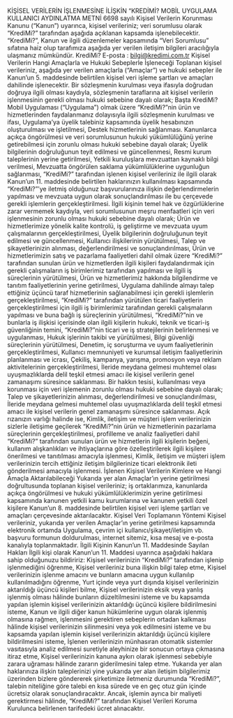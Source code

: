 KİŞİSEL VERİLERİN İŞLENMESİNE İLİŞKİN
 “KREDİMİ? MOBİL UYGULAMA KULLANICI AYDINLATMA METNİ
6698 sayılı Kişisel Verilerin Korunması Kanunu (“Kanun”) uyarınca, kişisel verileriniz; veri sorumlusu olarak “KrediMi?” tarafından aşağıda açıklanan kapsamda işlenebilecektir. “KrediMi?”, Kanun ve ilgili düzenlemeler kapsamında “Veri Sorumlusu” sıfatına haiz olup tarafımıza aşağıda yer verilen iletişim bilgileri aracılığıyla ulaşmanız mümkündür.
KrediMi?
E-posta : bilgi@kredimi.com.tr
Kişisel Verilerin Hangi Amaçlarla ve Hukuki Sebeplerle İşleneceği
Toplanan kişisel verileriniz, aşağıda yer verilen amaçlarla (“Amaçlar”) ve hukuki sebepler ile Kanun’un 5. maddesinde belirtilen kişisel veri işleme şartları ve amaçları dahilinde işlenecektir.
Bir sözleşmenin kurulması veya ifasıyla doğrudan doğruya ilgili olması kaydıyla, sözleşmenin taraflarına ait kişisel verilerin işlenmesinin gerekli olması hukuki sebebine dayalı olarak;
Başta KrediMi? Mobil Uygulaması (“Uygulama”) olmak üzere “KrediMi?”nin ürün ve hizmetlerinden faydalanmanız dolayısıyla ilgili sözleşmenin kurulması ve ifası,
Uygulama’ya üyelik talebiniz kapsamında üyelik hesabınızın oluşturulması ve işletilmesi,
Destek hizmetlerinin sağlanması.
Kanunlarca açıkça öngörülmesi ve veri sorumlusunun hukuki yükümlülüğünü yerine getirebilmesi için zorunlu olması hukuki sebebine dayalı olarak;
Üyelik bilgilerinin doğruluğunun teyit edilmesi ve güncellenmesi,
Resmi kurum taleplerinin yerine getirilmesi,
Yetkili kuruluşlara mevzuattan kaynaklı bilgi verilmesi,
Mevzuatta öngörülen saklama yükümlülüklerine uygunluğun sağlanması,
“KrediMi?” tarafından işlenen kişisel verileriniz ile ilgili olarak Kanun’un 11. maddesinde belirtilen haklarınızın kullanılması kapsamında “KrediMi?”’ye iletmiş olduğunuz başvurularınıza ilişkin değerlendirmelerin yapılması ve mevzuata uygun olarak sonuçlandırılması ile bu çerçevede gerekli işlemlerin gerçekleştirilmesi.
İlgili kişinin temel hak ve özgürlüklerine zarar vermemek kaydıyla, veri sorumlusunun meşru menfaatleri için veri işlenmesinin zorunlu olması hukuki sebebine dayalı olarak;
Ürün ve hizmetlerimize yönelik kalite kontrolü, iş geliştirme ve mevzuata uyum çalışmalarının gerçekleştirilmesi,
Üyelik bilgilerinin doğruluğunun teyit edilmesi ve güncellenmesi,
Kullanıcı ilişkilerinin yürütülmesi,
Talep ve şikayetlerinizin alınması, değerlendirilmesi ve sonuçlandırılması,
Ürün ve hizmetlerimizin satış ve pazarlama faaliyetleri dahil olmak üzere “KrediMi?” tarafından sunulan ürün ve hizmetlerden ilgili kişileri faydalandırmak için gerekli çalışmaların iş birimlerimiz tarafından yapılması ve ilgili iş süreçlerinin yürütülmesi,
Ürün ve hizmetlerimiz hakkında bilgilendirme ve tanıtım faaliyetlerinin yerine getirilmesi,
Uygulama dahilinde almayı talep ettiğiniz üçüncü taraf hizmetlerinin sağlanabilmesi için gerekli işlemlerin gerçekleştirilmesi,
“KrediMi?” tarafından yürütülen ticari faaliyetlerin gerçekleştirilmesi için ilgili iş birimlerimiz tarafından gerekli çalışmaların yapılması ve buna bağlı iş süreçlerinin yürütülmesi,
“KrediMi?”nin ve bunlarla iş ilişkisi içerisinde olan ilgili kişilerin hukuki, teknik ve ticari-iş güvenliğinin temini,
“KrediMi?”nin ticari ve iş stratejilerinin belirlenmesi ve uygulanması,
Hukuk işlerinin takibi ve yürütülmesi,
Bilgi güvenliği süreçlerinin yürütülmesi,
Denetim, iç soruşturma ve uyum faaliyetlerinin gerçekleştirilmesi,
Kullanıcı memnuniyeti ve kurumsal iletişim faaliyetlerinin planlanması ve icrası,
Çekiliş, kampanya, yarışma, promosyon veya reklam aktivitelerinin gerçekleştirilmesi,
İleride meydana gelmesi muhtemel olası uyuşmazlıklarda delil teşkil etmesi amacı ile kişisel verilerin genel zamanaşımı süresince saklanması.
Bir hakkın tesisi, kullanılması veya korunması için veri işlemenin zorunlu olması hukuki sebebine dayalı olarak;
Talep ve şikayetlerinizin alınması, değerlendirilmesi ve sonuçlandırılması,
İleride meydana gelmesi muhtemel olası uyuşmazlıklarda delil teşkil etmesi amacı ile kişisel verilerin genel zamanaşımı süresince saklanması.
Açık rızanızın varlığı halinde ise,
Kimlik, iletişim ve müşteri işlem verilerinizin sizlerle iletişime geçilerek “KrediMi?”nin ürün ve hizmetlerinin pazarlama süreçlerinin gerçekleştirilmesi, profilleme ve analiz faaliyetleri dahil “KrediMi?” tarafından sunulan ürün ve hizmetlerin ilgili kişilerin beğeni, kullanım alışkanlıkları ve ihtiyaçlarına göre özelleştirilerek ilgili kişilere önerilmesi ve tanıtılması amacıyla işlenmesi,
Kimlik, iletişim ve müşteri işlem verilerinizin tercih ettiğiniz iletişim bilgilerinize ticari elektronik ileti gönderilmesi amacıyla işlenmesi.
İşlenen Kişisel Verilerin Kimlere ve Hangi Amaçla Aktarılabileceği
Yukarıda yer alan Amaçlar’ın yerine getirilmesi doğrultusunda toplanan kişisel verileriniz; iş ortaklarımıza, kanunlarda açıkça öngörülmesi ve hukuki yükümlülüklerimizin yerine getirilmesi kapsamında kanunen yetkili kamu kurumlarına ve kanunen yetkili özel kişilere Kanun’un 8. maddesinde belirtilen kişisel veri işleme şartları ve amaçları çerçevesinde aktarılacaktır.
Kişisel Veri Toplamanın Yöntemi
Kişisel verileriniz, yukarıda yer verilen Amaçlar’ın yerine getirilmesi kapsamında elektronik ortamda Uygulama, çevrim içi kullanıcı/şikayet/iletişim vb. başvuru formunun doldurulması,  internet sitemiz, kısa mesaj ve e-posta kanalıyla toplanmaktadır.
İlgili Kişinin Kanun’un 11. Maddesinde Sayılan Hakları
İlgili kişi olarak Kanun’un 11. Maddesi uyarınca aşağıdaki haklara sahip olduğunuzu bildiririz:
Kişisel verilerinizin “KrediMi?” tarafından işlenip işlenmediğini öğrenme,
Kişisel verileriniz  buna ilişkin bilgi talep etme,
Kişisel verilerinizin işlenme amacını ve bunların amacına uygun kullanılıp kullanılmadığını öğrenme,
Yurt içinde veya yurt dışında kişisel verilerinizin aktarıldığı üçüncü kişileri bilme,
Kişisel verilerinizin eksik veya yanlış işlenmiş olması hâlinde bunların düzeltilmesini isteme ve bu kapsamda yapılan işlemin kişisel verilerinizin aktarıldığı üçüncü kişilere bildirilmesini isteme,
Kanun ve ilgili diğer kanun hükümlerine uygun olarak işlenmiş olmasına rağmen, işlenmesini gerektiren sebeplerin ortadan kalkması hâlinde kişisel verilerinizin silinmesini veya yok edilmesini isteme ve bu kapsamda yapılan işlemin kişisel verilerinizin aktarıldığı üçüncü kişilere bildirilmesini isteme,
İşlenen verilerinizin münhasıran otomatik sistemler vasıtasıyla analiz edilmesi suretiyle aleyhinize bir sonucun ortaya çıkmasına itiraz etme,
Kişisel verilerinizin kanuna aykırı olarak işlenmesi sebebiyle zarara uğraması hâlinde zararın giderilmesini talep etme.
Yukarıda yer alan haklarınıza ilişkin taleplerinizi yine yukarıda yer alan iletişim bilgilerimiz üzerinden bizlere göndererek şirketimize iletmeniz durumunda “KrediMi?”, talebin niteliğine göre talebi en kısa sürede ve en geç otuz gün içinde ücretsiz olarak sonuçlandıracaktır. Ancak, işlemin ayrıca bir maliyeti gerektirmesi hâlinde, “KrediMi?” tarafından Kişisel Verileri Koruma Kurulunca belirlenen tarifedeki ücret alınacaktır.
